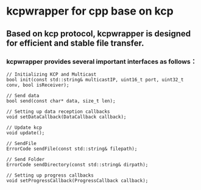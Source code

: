 # kcpwrapper for cpp base on kcp

## Based on kcp protocol, kcpwrapper is designed for efficient and stable file transfer.
### kcpwrapper provides several important interfaces as follows：

    // Initializing KCP and Multicast
    bool init(const std::string& multicastIP, uint16_t port, uint32_t conv, bool isReceiver);
    
    // Send data
    bool send(const char* data, size_t len);
   
    // Setting up data reception callbacks
    void setDataCallback(DataCallback callback);
    
    // Update kcp
    void update();

    // SendFile
    ErrorCode sendFile(const std::string& filepath);
    
    // Send Folder
    ErrorCode sendDirectory(const std::string& dirpath);
    
    // Setting up progress callbacks
    void setProgressCallback(ProgressCallback callback);
